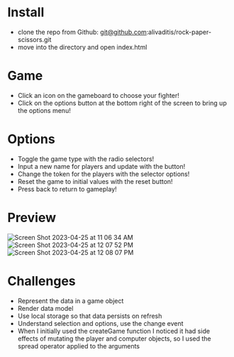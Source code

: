 # Install

- clone the repo from Github: git@github.com:alivaditis/rock-paper-scissors.git
- move into the directory and open index.html

# Game

- Click an icon on the gameboard to choose your fighter!
- Click on the options button at the bottom right of the screen to bring up the options menu!

# Options

- Toggle the game type with the radio selectors!
- Input a new name for players and update with the button!
- Change the token for the players with the selector options!
- Reset the game to initial values with the reset button!
- Press back to return to gameplay!

# Preview

![Screen Shot 2023-04-25 at 11 06 34 AM](https://user-images.githubusercontent.com/123565022/234344559-515269e0-e07c-4b66-acff-907c49d3f413.png)
![Screen Shot 2023-04-25 at 12 07 52 PM](https://user-images.githubusercontent.com/123565022/234344579-fb096c69-c907-4322-9114-7dcabf46ffb1.png)
![Screen Shot 2023-04-25 at 12 08 07 PM](https://user-images.githubusercontent.com/123565022/234344607-9069d811-d6c3-4fb4-8f06-6f6753a177e7.png)

# Challenges

- Represent the data in a game object
- Render data model
- Use local storage so that data persists on refresh
- Understand selection and options, use the change event
- When I initially used the createGame function I noticed it had side effects of mutating the player and computer objects, so I used the spread operator applied to the arguments
